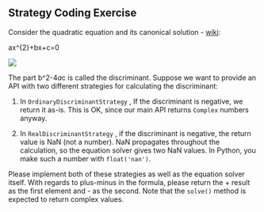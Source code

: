 ## Strategy Coding Exercise
Consider the quadratic equation and its canonical solution - [wiki](https://en.wikipedia.org/wiki/Quadratic_equation):

ax^{2}+bx+c=0

![](https://en.wikipedia.org/wiki/Quadratic_equation#/media/File:Quadratic_formula.svg)


The part b^2-4*a*c is called the discriminant. Suppose we want to provide an API with two different strategies for calculating the discriminant:

1. In `OrdinaryDiscriminantStrategy` , If the discriminant is negative, we return it as-is. This is OK, since our main API returns `Complex`  numbers anyway.

2. In `RealDiscriminantStrategy` , if the discriminant is negative, the return value is NaN (not a number). NaN propagates throughout the calculation, so the equation solver gives two NaN values. In Python, you make such a number with `float('nan')`.

Please implement both of these strategies as well as the equation solver itself. With regards to plus-minus in the formula, please return the + result as the first element and - as the second. Note that the `solve()` method is expected to return complex values.